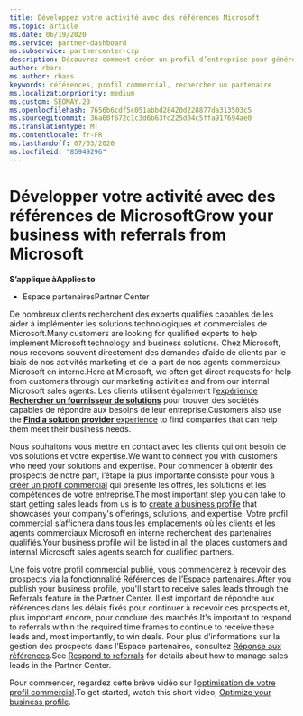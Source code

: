 ```yaml
---
title: Développez votre activité avec des références Microsoft
ms.topic: article
ms.date: 06/19/2020
ms.service: partner-dashboard
ms.subservice: partnercenter-csp
description: Découvrez comment créer un profil d’entreprise pour générer des prospects de ventes par le biais de la fonctionnalité de références de l’espace partenaires, puis pour répondre à ces références.
author: rbars
ms.author: rbars
keywords: références, profil commercial, rechercher un partenaire
ms.localizationpriority: medium
ms.custom: SEOMAY.20
ms.openlocfilehash: 7656b6cdf5c051abbd28420d228877da313503c5
ms.sourcegitcommit: 36a60f672c1c3d6b63fd225d04c5ffa917694ae0
ms.translationtype: MT
ms.contentlocale: fr-FR
ms.lasthandoff: 07/03/2020
ms.locfileid: "85949296"
---
```

# <a name="grow-your-business-with-referrals-from-microsoft"></a><span data-ttu-id="98065-104">Développer votre activité avec des références de Microsoft</span><span class="sxs-lookup"><span data-stu-id="98065-104">Grow your business with referrals from Microsoft</span></span>

<span data-ttu-id="98065-105">**S’applique à**</span><span class="sxs-lookup"><span data-stu-id="98065-105">**Applies to**</span></span>

- <span data-ttu-id="98065-106">Espace partenaires</span><span class="sxs-lookup"><span data-stu-id="98065-106">Partner Center</span></span>

<span data-ttu-id="98065-107">De nombreux clients recherchent des experts qualifiés capables de les aider à implémenter les solutions technologiques et commerciales de Microsoft.</span><span class="sxs-lookup"><span data-stu-id="98065-107">Many customers are looking for qualified experts to help implement Microsoft technology and business solutions.</span></span> <span data-ttu-id="98065-108">Chez Microsoft, nous recevons souvent directement des demandes d’aide de clients par le biais de nos activités marketing et de la part de nos agents commerciaux Microsoft en interne.</span><span class="sxs-lookup"><span data-stu-id="98065-108">Here at Microsoft, we often get direct requests for help from customers through our marketing activities and from our internal Microsoft sales agents.</span></span> <span data-ttu-id="98065-109">Les clients utilisent également l’[expérience **Rechercher un fournisseur de solutions**](https://www.microsoft.com/solution-providers/search) pour trouver des sociétés capables de répondre aux besoins de leur entreprise.</span><span class="sxs-lookup"><span data-stu-id="98065-109">Customers also use the [**Find a solution provider** experience](https://www.microsoft.com/solution-providers/search) to find companies that can help them meet their business needs.</span></span> 

<span data-ttu-id="98065-110">Nous souhaitons vous mettre en contact avec les clients qui ont besoin de vos solutions et votre expertise.</span><span class="sxs-lookup"><span data-stu-id="98065-110">We want to connect you with customers who need your solutions and expertise.</span></span> <span data-ttu-id="98065-111">Pour commencer à obtenir des prospects de notre part, l’étape la plus importante consiste pour vous à [créer un profil commercial](create-a-marketing-profile.md) qui présente les offres, les solutions et les compétences de votre entreprise.</span><span class="sxs-lookup"><span data-stu-id="98065-111">The most important step you can take to start getting sales leads from us is to [create a business profile](create-a-marketing-profile.md) that showcases your company's offerings, solutions, and expertise.</span></span> <span data-ttu-id="98065-112">Votre profil commercial s’affichera dans tous les emplacements où les clients et les agents commerciaux Microsoft en interne recherchent des partenaires qualifiés.</span><span class="sxs-lookup"><span data-stu-id="98065-112">Your business profile will be listed in all the places customers and internal Microsoft sales agents search for qualified partners.</span></span> 

 <span data-ttu-id="98065-113">Une fois votre profil commercial publié, vous commencerez à recevoir des prospects via la fonctionnalité Références de l’Espace partenaires.</span><span class="sxs-lookup"><span data-stu-id="98065-113">After you publish your business profile, you'll start to receive sales leads through the Referrals feature in the Partner Center.</span></span> <span data-ttu-id="98065-114">Il est important de répondre aux références dans les délais fixés pour continuer à recevoir ces prospects et, plus important encore, pour conclure des marchés.</span><span class="sxs-lookup"><span data-stu-id="98065-114">It's important to respond to referrals within the required time frames to continue to receive these leads and, most importantly, to win deals.</span></span> <span data-ttu-id="98065-115">Pour plus d’informations sur la gestion des prospects dans l’Espace partenaires, consultez [Réponse aux références](responding-to-referrals.md).</span><span class="sxs-lookup"><span data-stu-id="98065-115">See [Respond to referrals](responding-to-referrals.md) for details about how to manage sales leads in the Partner Center.</span></span>  

<span data-ttu-id="98065-116">Pour commencer, regardez cette brève vidéo sur l’[optimisation de votre profil commercial](https://player.vimeo.com/video/252788046).</span><span class="sxs-lookup"><span data-stu-id="98065-116">To get started, watch this short video, [Optimize your business profile](https://player.vimeo.com/video/252788046).</span></span>  

